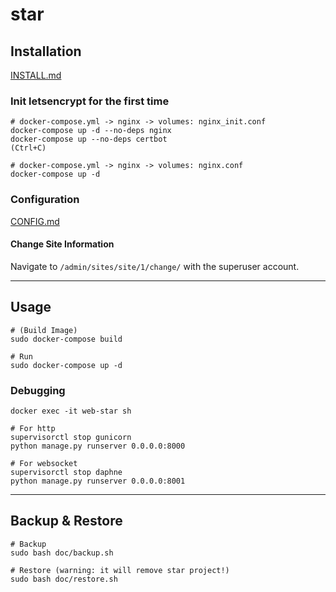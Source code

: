 # star

## Installation
[INSTALL.md](/doc/INSTALL.md)

### Init letsencrypt for the first time
```
# docker-compose.yml -> nginx -> volumes: nginx_init.conf
docker-compose up -d --no-deps nginx
docker-compose up --no-deps certbot
(Ctrl+C)

# docker-compose.yml -> nginx -> volumes: nginx.conf
docker-compose up -d
```

### Configuration
[CONFIG.md](/doc/CONFIG.md)

#### Change Site Information
Navigate to `/admin/sites/site/1/change/` with the superuser account.

---

## Usage
```
# (Build Image)
sudo docker-compose build

# Run
sudo docker-compose up -d
```

### Debugging
```
docker exec -it web-star sh

# For http
supervisorctl stop gunicorn
python manage.py runserver 0.0.0.0:8000

# For websocket
supervisorctl stop daphne
python manage.py runserver 0.0.0.0:8001
```

---

## Backup & Restore
```
# Backup
sudo bash doc/backup.sh

# Restore (warning: it will remove star project!)
sudo bash doc/restore.sh
```